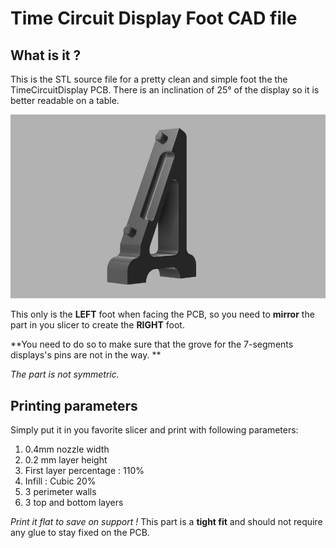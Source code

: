 # Time Circuit Display Foot CAD file

## What is it ?
This is the STL source file for a pretty clean and simple foot the the TimeCircuitDisplay PCB.
There is an inclination of 25° of the display so it is better readable on a table.

![Time Circuit Display Foor](TCD_foot_LEFT.jpg)

This only is the **LEFT** foot when facing the PCB, so you need to **mirror** the part in you slicer to create the **RIGHT** foot.

**You need to do so to make sure that the grove for the 7-segments displays's pins are not in the way. **

*The part is not symmetric.*

## Printing parameters
Simply put it in you favorite slicer and print with following parameters:
1. 0.4mm nozzle width 
1. 0.2 mm layer height 
1. First layer percentage : 110%
1. Infill : Cubic 20%
1. 3 perimeter walls
1. 3 top and bottom layers

*Print it flat to save on support !*
This part is a **tight fit** and should not require any glue to stay fixed on the PCB.

